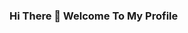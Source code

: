 ### Hi There 👋 Welcome To My Profile

<!--
**SR-Sunny-Raj/SR-Sunny-Raj** is a ✨ _special_ ✨ repository because its `README.md` (this file) appears on your GitHub profile.

![counter](https://[https://pipedream.com/@/p_G6CNmN/edit?copy=true].m.pipedream.net)
![Github stats](https://github-readme-stats.vercel.app/api?username=SR-Sunny-Raj)
